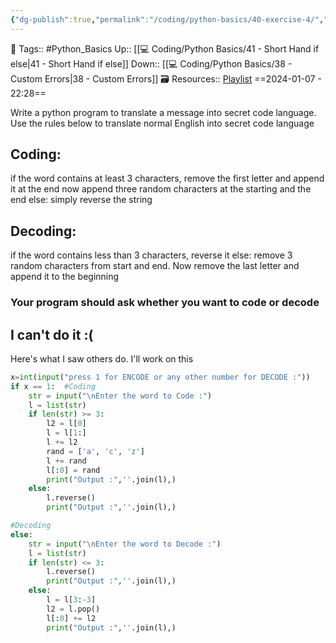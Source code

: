 ```yaml
---
{"dg-publish":true,"permalink":"/coding/python-basics/40-exercise-4/","dgPassFrontmatter":true,"noteIcon":"3","created":"2024-01-07T22:28:32.909+05:30","updated":"2024-01-09T13:25:31.292+05:30"}
---
```


🧶 Tags:: #Python_Basics 
Up:: [[💻 Coding/Python Basics/41 - Short Hand if else\|41 - Short Hand if else]]
Down:: [[💻 Coding/Python Basics/38 - Custom Errors\|38 - Custom Errors]]
🗃 Resources:: [Playlist](https://www.youtube.com/playlist?list=PLu0W_9lII9agwh1XjRt242xIpHhPT2llg)
==2024-01-07 - 22:28==

Write a python program to translate a message into secret code language. Use the rules below to translate normal English into secret code language

## Coding:
if the word contains at least 3 characters, remove the first letter and append it at the end now append three random characters at the starting and the end else: simply reverse the string

## Decoding:
if the word contains less than 3 characters, reverse it else: remove 3 random characters from start and end. Now remove the last letter and append it to the beginning

### Your program should ask whether you want to code or decode

## I can't do it :(
Here's what I saw others do. I'll work on this
```python
x=int(input("press 1 for ENCODE or any other number for DECODE :"))
if x == 1:  #Coding
    str = input("\nEnter the word to Code :")
    l = list(str)
    if len(str) >= 3:
        l2 = l[0]
        l = l[1:]
        l += l2
        rand = ['a', 'c', 'z']
        l += rand
        l[:0] = rand
        print("Output :",''.join(l),)
    else:
        l.reverse()
        print("Output :",''.join(l),)

#Decoding
else:
    str = input("\nEnter the word to Decode :")
    l = list(str)
    if len(str) <= 3:
        l.reverse()
        print("Output :",''.join(l),)
    else:
        l = l[3:-3]
        l2 = l.pop()
        l[:0] += l2
        print("Output :",''.join(l),)
```